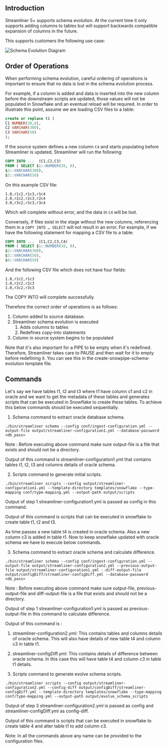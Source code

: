 ## Introduction

Streamliner 5+ supports schema evolution. At the current time it only supports adding columns to tables but will support backwards compatible expansion of columns in the future.

This supports customers the following use case:

![Schema Evolution Diagram](../images/schema-evolution.png)

## Order of Operations

When performing schema evolution, careful ordering of operations is important to ensure that no data is lost in the schema evolution process.

For example, if a column is added and data is inserted into the new column before the downstream scripts are updated, those values will not be populated in Snowflake and an eventual reload will be required. In order to illustrate this point, assume we are loading CSV files to a table:

```sql
create or replace t1 (
C1 NUMBER(38,8),
C2 VARCHAR(300),
C3 VARCHAR(50)
);
```

If the source system defines a new column `C4` and starts populating before Streamliner is updated, Streamliner will run the following:

```sql
COPY INTO ...  (C1,C2,C3)
FROM ( SELECT $1::NUMBER(38, 8),
$2::VARCHAR(300),
$3::VARCHAR(50)
```

On this example CSV file:

```
1.0,r1c2,r1c3,r1c4
2.0,r2c2,r2c3,r2c4
3.0,r3c2,r3c3,r3c4
```

Which will complete without error, and the data in `C4` will be lost.

Conversely, if files exist in the stage without the new columns, referencing them in a `COPY INTO … SELECT` will not result in an error. For example, if we have the following statement for mapping a CSV file to a table:

```sql
COPY INTO ...  (C1,C2,C3,C4)
FROM ( SELECT $1::NUMBER(38, 8),
$2::VARCHAR(300),
$3::VARCHAR(50),
$4::VARCHAR(50)
```

And the following CSV file which does not have four fields:

```
1.0,r1c2,r1c3
1.0,r2c2,r2c3
1.0,r3c2,r3c3
```

The COPY INTO will complete successfully.

Therefore the correct order of operations is as follows:

1. Column added to source database.
2. Streamliner schema evolution is executed
   1. Adds columns to tables
   2. Redefines copy-into statements
3. Column in source system begins to be populated

Note that it's also important for a PIPE to be empty when it's redefined. Therefore, Streamliner takes care to PAUSE and then wait for it to empty before redefining it. You can see this in the create-snowpipe-schema-evolution template file.

## Commands

Let's say we have tables t1, t2 and t3 where t1 have column c1 and c2 in oracle and we want to get the metadata of these tables and generates scripts that
can be executed in Snowflake to create these tables. To achieve this below commands should be executed sequentially.

1. Schema command to extract oracle database schema.

```
./bin/streamliner schema --config conf/ingest-configuration.yml --output-file output/streamliner-configuration1.yml --database-password <db_pass>
```

Note : Before executing above command make sure output-file is a file that exists and should not be a directory.

Output of this command is streamliner-configuration1.yml that contains tables t1, t2, t3 and columns details of oracle schema.

2. Scripts command to generate initial scripts.

```
./bin/streamliner scripts --config output/streamliner-configuration1.yml --template-directory templates/snowflake --type-mapping conf/type-mapping.yml --output-path output/scripts
```

Output of step 1 streamliner-configuration1.yml is passed as config in this command.

Output of this command is scripts that can be executed in snowflake to create table t1, t2 and t3.

As time passes a new table t4 is created in oracle schema. Also a new column c3 is added in table t1. Now to keep snowflake updated with oracle schema we have to execute below commands.

3. Schema command to extract oracle schema and calculate difference.

```
./bin/streamliner schema --config conf/ingest-configuration.yml --output-file output/streamliner-configuration2.yml --previous-output-file output/streamliner-configuration1.yml --diff-output-file output/configDiff/streamliner-configDiff.yml --database-password <db_pass>
```

Note : Before executing above command make sure output-file, previous-output-file and diff-output-file is a file that exists and should not be a directory.

Output of step 1 streamliner-configuration1.yml is passed as previous-output-file in this command to calculate difference.

Output of this command is : 
   1. streamliner-configuration2.yml: This contains tables and columns details of oracle schema. This will also have details of new table t4 and column c3 in table t1.
   2. streamliner-configDiff.yml: This contains details of difference between oracle schema. In this case this will have table t4 and column c3 in table t1 details.

4. Scripts command to generate evolve schema scripts. 

```
./bin/streamliner scripts --config output/streamliner-configuration2.yml --config-diff output/configDiff/streamliner-configDiff.yml --template-directory templates/snowflake --type-mapping conf/type-mapping.yml --output-path output/evolve_schema_scripts
```

Output of step 3 streamliner-configuration2.yml is passed as config and streamliner-configDiff.yml as config-diff. 

Output of this command is scripts that can be executed in snowflake to create table 4 and alter table t1 to add column c3.

Note: In all the commands above any name can be provided to the configuration files.   
